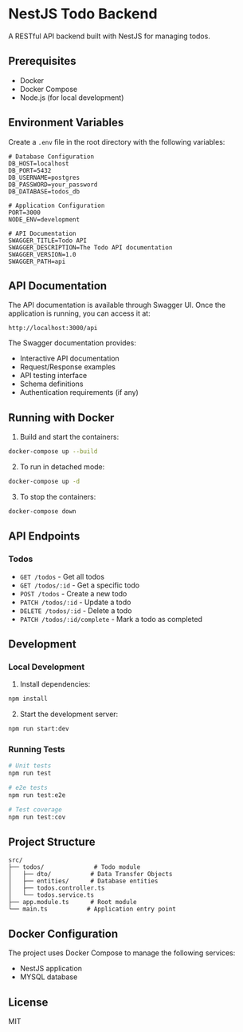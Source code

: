 # NestJS Todo Backend

A RESTful API backend built with NestJS for managing todos.

## Prerequisites

- Docker
- Docker Compose
- Node.js (for local development)

## Environment Variables

Create a `.env` file in the root directory with the following variables:

```env
# Database Configuration
DB_HOST=localhost
DB_PORT=5432
DB_USERNAME=postgres
DB_PASSWORD=your_password
DB_DATABASE=todos_db

# Application Configuration
PORT=3000
NODE_ENV=development

# API Documentation
SWAGGER_TITLE=Todo API
SWAGGER_DESCRIPTION=The Todo API documentation
SWAGGER_VERSION=1.0
SWAGGER_PATH=api
```

## API Documentation

The API documentation is available through Swagger UI. Once the application is running, you can access it at:

```
http://localhost:3000/api
```

The Swagger documentation provides:
- Interactive API documentation
- Request/Response examples
- API testing interface
- Schema definitions
- Authentication requirements (if any)

## Running with Docker

1. Build and start the containers:
```bash
docker-compose up --build
```

2. To run in detached mode:
```bash
docker-compose up -d
```

3. To stop the containers:
```bash
docker-compose down
```

## API Endpoints

### Todos

- `GET /todos` - Get all todos
- `GET /todos/:id` - Get a specific todo
- `POST /todos` - Create a new todo
- `PATCH /todos/:id` - Update a todo
- `DELETE /todos/:id` - Delete a todo
- `PATCH /todos/:id/complete` - Mark a todo as completed

## Development

### Local Development

1. Install dependencies:
```bash
npm install
```

2. Start the development server:
```bash
npm run start:dev
```

### Running Tests

```bash
# Unit tests
npm run test

# e2e tests
npm run test:e2e

# Test coverage
npm run test:cov
```

## Project Structure

```
src/
├── todos/              # Todo module
│   ├── dto/           # Data Transfer Objects
│   ├── entities/      # Database entities
│   ├── todos.controller.ts
│   └── todos.service.ts
├── app.module.ts      # Root module
└── main.ts           # Application entry point
```

## Docker Configuration

The project uses Docker Compose to manage the following services:

- NestJS application
- MYSQL database

## License

MIT

